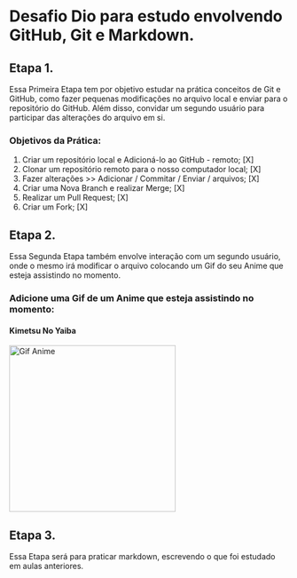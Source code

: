 # Desafio Dio para estudo envolvendo GitHub, Git e Markdown.


## Etapa 1.
 Essa Primeira Etapa tem por objetivo estudar na prática conceitos de Git e GitHub, como fazer pequenas modificações no arquivo local e enviar para o repositório do GitHub.
 Além disso, convidar um segundo usuário para participar das alterações do arquivo em si.

### Objetivos da Prática:

1. Criar um repositório local e Adicioná-lo ao GitHub - remoto; [X]
2. Clonar um repositório remoto para o nosso computador local; [X]
3. Fazer alterações >> Adicionar / Commitar / Enviar / arquivos; [X]
4. Criar uma Nova Branch e realizar Merge; [X]
5. Realizar um Pull Request; [X]
6. Criar um Fork; [X]



## Etapa 2.
Essa Segunda Etapa também envolve interação com um segundo usuário, onde o mesmo irá modificar o arquivo colocando um Gif do seu Anime que esteja assistindo no momento.

### Adicione uma Gif de um Anime que esteja assistindo no momento: 


#### Kimetsu No Yaiba

<img src="https://i.pinimg.com/originals/24/f7/3e/24f73e0b038401d2324062eec4385046.gif" alt="Gif Anime" width="300px"/>






## Etapa 3. 
Essa Etapa será para praticar markdown, escrevendo o que foi estudado em aulas anteriores.